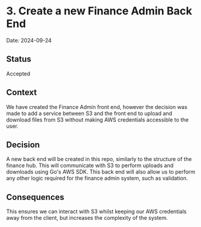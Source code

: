 # 3. Create a new Finance Admin Back End

Date: 2024-09-24

## Status

Accepted

## Context

We have created the Finance Admin front end, however the decision was made to add a service between S3 and the front end
to upload and download files from S3 without making AWS credentials accessible to the user.

## Decision

A new back end will be created in this repo, similarly to the structure of the finance hub. This will communicate with S3 
to perform uploads and downloads using Go's AWS SDK. This back end will also allow us to perform any other logic required for
the finance admin system, such as validation. 

## Consequences

This ensures we can interact with S3 whilst keeping our AWS credentials away from the client, but increases the complexity of the system. 

